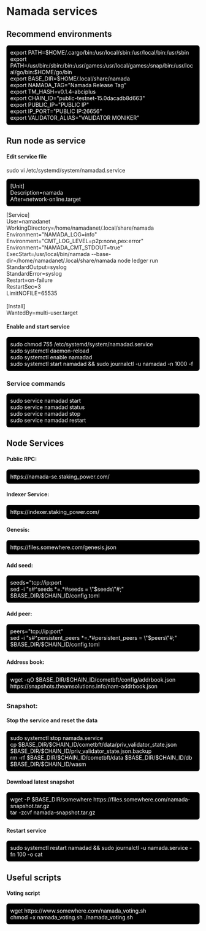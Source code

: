 # Namada services

## Recommend environments
<p style="background:black;color:white;padding:10px;border-radius:6px">
export PATH=$HOME/.cargo/bin:/usr/local/sbin:/usr/local/bin:/usr/sbin<br />
export PATH=/usr/bin:/sbin:/bin:/usr/games:/usr/local/games:/snap/bin:/usr/local/go/bin:$HOME/go/bin<br />
export BASE_DIR=$HOME/.local/share/namada<br />
export NAMADA_TAG="Namada Release Tag"<br />
export TM_HASH=v0.1.4-abciplus<br />
export CHAIN_ID="public-testnet-15.0dacadb8d663"<br />
export PUBLIC_IP="PUBLIC IP"<br />
export IP_PORT="PUBLIC IP:26656"<br />
export VALIDATOR_ALIAS="VALIDATOR MONIKER"<br />
</p>

## Run node as service
#### Edit service file
sudo vi /etc/systemd/system/namadad.service
<p style="background:black;color:white;padding:10px;border-radius:6px">
[Unit]<br />
Description=namada<br />
After=network-online.target<br />

[Service]<br />
User=namadanet<br />
WorkingDirectory=/home/namadanet/.local/share/namada<br />
Environment="NAMADA_LOG=info"<br />
Environment="CMT_LOG_LEVEL=p2p:none,pex:error"<br />
Environment="NAMADA_CMT_STDOUT=true"<br />
ExecStart=/usr/local/bin/namada --base-dir=/home/namadanet/.local/share/namada node ledger run<br />
StandardOutput=syslog<br />
StandardError=syslog<br />
Restart=on-failure<br />
RestartSec=3<br />
LimitNOFILE=65535<br />
<br />
[Install]<br />
WantedBy=multi-user.target<br />
</p>

#### Enable and start service
<p style="background:black;color:white;padding:10px;border-radius:6px">
sudo chmod 755 /etc/systemd/system/namadad.service<br />
sudo systemctl daemon-reload<br />
sudo systemctl enable namadad<br />
sudo systemctl start namadad && sudo journalctl -u namadad -n 1000 -f<br />
</p>

### Service commands
<p style="background:black;color:white;padding:10px;border-radius:6px">
sudo service namadad start<br />
sudo service namadad status<br />
sudo service namadad stop<br />
sudo service namadad restart<br />
</p>

## Node Services

#### Public RPC: 
<p style="background:black;color:white;padding:10px;border-radius:6px">
https://namada-se.staking_power.com/
</p>

#### Indexer Service: 
<p style="background:black;color:white;padding:10px;border-radius:6px">
https://indexer.staking_power.com/
</p>

#### Genesis:
<p style="background:black;color:white;padding:10px;border-radius:6px">
https://files.somewhere.com/genesis.json
</p>

#### Add seed:
<p style="background:black;color:white;padding:10px;border-radius:6px">
seeds="tcp://ip:port<br />
sed -i "s#^seeds *=.*#seeds = \"$seeds\"#;" $BASE_DIR/$CHAIN_ID/config.toml
</p>

#### Add peer:
<p style="background:black;color:white;padding:10px;border-radius:6px">
peers="tcp://ip:port"<br />
sed -i "s#^persistent_peers *=.*#persistent_peers = \"$peers\"#;" $BASE_DIR/$CHAIN_ID/config.toml
</p>

#### Address book:
<p style="background:black;color:white;padding:10px;border-radius:6px">
wget -qO $BASE_DIR/$CHAIN_ID/cometbft/config/addrbook.json https://snapshots.theamsolutions.info/nam-addrbook.json
</p>

### Snapshot:
#### Stop the service and reset the data
<p style="background:black;color:white;padding:10px;border-radius:6px">
sudo systemctl stop namada.service<br />
cp $BASE_DIR/$CHAIN_ID/cometbft/data/priv_validator_state.json $BASE_DIR/$CHAIN_ID/priv_validator_state.json.backup<br />
rm -rf $BASE_DIR/$CHAIN_ID/cometbft/data $BASE_DIR/$CHAIN_ID/db $BASE_DIR/$CHAIN_ID/wasm
</p>

#### Download latest snapshot
<p style="background:black;color:white;padding:10px;border-radius:6px">
wget -P $BASE_DIR/somewhere https://files.somewhere.com/namada-snapshot.tar.gz<br />
tar -zcvf namada-snapshot.tar.gz<br />
</p>

#### Restart service
<p style="background:black;color:white;padding:10px;border-radius:6px">
sudo systemctl restart namadad && sudo journalctl -u namada.service -fn 100 -o cat
</p>

## Useful scripts
#### Voting script
<p style="background:black;color:white;padding:10px;border-radius:6px">
wget https://www.somewhere.com/namada_voting.sh<br />
chmod +x namada_voting.sh
./namada_voting.sh
</p>
